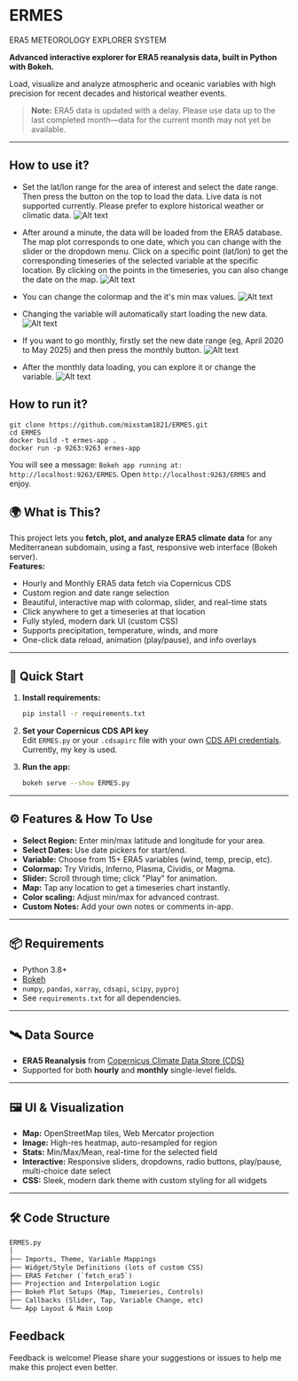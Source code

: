 # ERMES
ERA5 METEOROLOGY EXPLORER SYSTEM

**Advanced interactive explorer for ERA5 reanalysis data, built in Python with Bokeh.**

Load, visualize and analyze atmospheric and oceanic variables with high precision for recent decades and historical weather events.

> **Note:** ERA5 data is updated with a delay. Please use data up to the last completed month—data for the current month may not yet be available.


---
## How to use it?

- Set the lat/lon range for the area of interest and select the date range. Then press the button on the top to load the data. Live data is not supported currently. Please prefer to explore historical weather or climatic data.
  ![Alt text](2025-06-19_15-03.gif)
  
- After around a minute, the data will be loaded from the ERA5 database. The map plot corresponds to one date, which you can change with the slider or the dropdown menu.
  Click on a specific point (lat/lon) to get the corresponding timeseries of the selected variable at the specific location. By clicking on the points in the timeseries, you can also change the date on the map.
  ![Alt text](2025-06-19__15-06.gif)
  
- You can change the colormap and the it's min max values.
  ![Alt text](2025-06-19__15-07.gif)
  
- Changing the variable will automatically start loading the new data.
  ![Alt text](2025-06-19_15-08.gif)
  
- If you want to go monthly, firstly set the new date range (eg, April 2020 to May 2025) and then press the monthly button.
  ![Alt text](2025-06-19_15-15.gif)
  
- After the monthly data loading, you can explore it or change the variable.
  ![Alt text](2025-06-19__15-17.gif)


## How to run it?
```
git clone https://github.com/mixstam1821/ERMES.git
cd ERMES
docker build -t ermes-app .
docker run -p 9263:9263 ermes-app
```
You will see a message: `Bokeh app running at: http://localhost:9263/ERMES`. Open `http://localhost:9263/ERMES` and enjoy.


## 🌍 What is This?

This project lets you **fetch, plot, and analyze ERA5 climate data** for any Mediterranean subdomain, using a fast, responsive web interface (Bokeh server).  
**Features:**
- Hourly and Monthly ERA5 data fetch via Copernicus CDS
- Custom region and date range selection
- Beautiful, interactive map with colormap, slider, and real-time stats
- Click anywhere to get a timeseries at that location
- Fully styled, modern dark UI (custom CSS)
- Supports precipitation, temperature, winds, and more
- One-click data reload, animation (play/pause), and info overlays

---

## 🏁 Quick Start

1. **Install requirements:**
    ```bash
    pip install -r requirements.txt
    ```

2. **Set your Copernicus CDS API key**  
   Edit `ERMES.py` or your `.cdsapirc` file with your own [CDS API credentials](https://cds.climate.copernicus.eu/). Currently, my key is used.

3. **Run the app:**
    ```bash
    bokeh serve --show ERMES.py
    ```

---

## ⚙️ Features & How To Use

- **Select Region:** Enter min/max latitude and longitude for your area.
- **Select Dates:** Use date pickers for start/end.
- **Variable:** Choose from 15+ ERA5 variables (wind, temp, precip, etc).
- **Colormap:** Try Viridis, Inferno, Plasma, Cividis, or Magma.
- **Slider:** Scroll through time; click "Play" for animation.
- **Map:** Tap any location to get a timeseries chart instantly.
- **Color scaling:** Adjust min/max for advanced contrast.
- **Custom Notes:** Add your own notes or comments in-app.

---

## 📦 Requirements

- Python 3.8+
- [Bokeh](https://bokeh.org/)
- `numpy`, `pandas`, `xarray`, `cdsapi`, `scipy`, `pyproj`
- See `requirements.txt` for all dependencies.

---

## 🛰️ Data Source

- **ERA5 Reanalysis** from [Copernicus Climate Data Store (CDS)](https://cds.climate.copernicus.eu/cdsapp#!/dataset/reanalysis-era5-single-levels)
- Supported for both **hourly** and **monthly** single-level fields.

---

## 🖼️ UI & Visualization

- **Map:** OpenStreetMap tiles, Web Mercator projection
- **Image:** High-res heatmap, auto-resampled for region
- **Stats:** Min/Max/Mean, real-time for the selected field
- **Interactive:** Responsive sliders, dropdowns, radio buttons, play/pause, multi-choice date select
- **CSS:** Sleek, modern dark theme with custom styling for all widgets

---

## 🛠️ Code Structure

```txt
ERMES.py
│
├── Imports, Theme, Variable Mappings
├── Widget/Style Definitions (lots of custom CSS)
├── ERA5 Fetcher (`fetch_era5`)
├── Projection and Interpolation Logic
├── Bokeh Plot Setups (Map, Timeseries, Controls)
├── Callbacks (Slider, Tap, Variable Change, etc)
└── App Layout & Main Loop
 ```
## Feedback
Feedback is welcome!
Please share your suggestions or issues to help me make this project even better.
